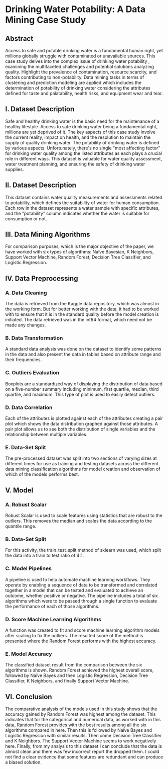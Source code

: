 # Drinking Water Potability: A Data Mining Case Study

## Abstract

Access to safe and potable drinking water is a fundamental human right, yet millions globally struggle with contaminated or unavailable sources. This case study delves into the complex issue of drinking water potability , examining the multifaceted challenges and potential solutions analyzing quality. Highlight the prevalence of contamination, resource scarcity, and factors contributing to non-potability. Data mining tasks in terms of clustering and prediction modeling are applied which includes the determination of potability of drinking water considering the attributes defined for taste and palatability, health risks, and equipment wear and tear.


## I. Dataset Description

Safe and healthy drinking water is the basic need for the maintenance of a healthy lifestyle. Access to safe drinking water being a fundamental right, millions are yet deprived of it. The key aspects of this case study involve the current reality, impact on health, and the resolution to maintain the supply of quality drinking water. The potability of drinking water is defined by various aspects. Unfortunately, there's no single "most affecting factor" for drinking water quality among the listed attributes as each plays a crucial role in different ways. This dataset is valuable for water quality assessment, water treatment planning, and ensuring the safety of drinking water supplies.

## II. Dataset Description

This dataset contains water quality measurements and assessments related to potability, which defines the suitability of water for human consumption. Each row in the dataset represents a water sample with specific attributes, and the “potability” column indicates whether the water is suitable for consumption or not.

## III. Data Mining Algorithms

For comparison purposes, which is the major objective of the paper, we have worked with six types of algorithms: Naïve Bayesian, K Neighbors, Support Vector Machine, Random Forest, Decision Tree Classifier, and Logistic Regression.

## IV. Data Preprocessing

### A. Data Cleaning
The data is retrieved from the Kaggle data repository, which was almost in the working form. But for better working with the data, it had to be worked with to ensure that it is in the standard quality before the model creation is initiated. The data retrieved was in the int64 format, which need not be made any changes.

### B. Data Transformation
A standard data analysis was done on the dataset to identify some patterns in the data and also present the data in tables based on attribute range and their frequencies.

### C. Outliers Evaluation
Boxplots are a standardized way of displaying the distribution of data based on a five-number summary including minimum, first quartile, median, third quartile, and maximum. This type of plot is used to easily detect outliers.

### D. Data Correlation
Each of the attributes is plotted against each of the attributes creating a pair plot which shows the data distribution graphed against those attributes. A pair plot allows us to see both the distribution of single variables and the relationship between multiple variables.

### E. Data-Set Split
The pre-processed dataset was split into two sections of varying sizes at different times for use as training and testing datasets across the different data mining classification algorithms for model creation and observation of which of the models performs best.

## V. Model

### A. Robust Scalar
Robust Scalar is used to scale features using statistics that are robust to the outliers. This removes the median and scales the data according to the quantile range.

### B. Data-Set Split
For this activity, the train_test_split method of sklearn was used, which split the data into a train to test ratio of 4:1.

### C. Model Pipelines
A pipeline is used to help automate machine learning workflows. They operate by enabling a sequence of data to be transformed and correlated together in a model that can be tested and evaluated to achieve an outcome, whether positive or negative. The pipeline includes a total of six algorithms which were to be passed through a single function to evaluate the performance of each of those algorithms.

### D. Score Machine Learning Algorithms
A function was created to fit and score machine learning algorithm models after scaling to fix the outliers. The resulted score of the method is presented where the Random Forest performs with the highest accuracy.

### E. Model Accuracy
The classified dataset result from the comparison between the six algorithms is shown. Random Forest achieved the highest overall score, followed by Naïve Bayes and then Logistic Regression, Decision Tree Classifier, K Neighbors, and finally Support Vector Machine.

## VI. Conclusion

The comparative analysis of the models used in this study shows that the accuracy gained by Random Forest was highest among the dataset. This indicates that for the categorical and numerical data, as worked with in this data, Random Forest provides with the best results among all the six algorithms compared in here. Then this is followed by Naïve Bayes and Logistic Regression with similar results. Then come Decision Tree Classifier and K Neighbors. The Support Vector Machine seems to work negatively here. Finally, from my analysis to this dataset I can conclude that the data is almost clean and there was few incorrect report the dropped them. I could not find a clear evidence that some features are redundant and can produce a biased solution.

